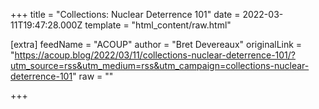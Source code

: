 
+++
title = "Collections: Nuclear Deterrence 101"
date = 2022-03-11T19:47:28.000Z
template = "html_content/raw.html"

[extra]
feedName = "ACOUP"
author = "Bret Devereaux"
originalLink = "https://acoup.blog/2022/03/11/collections-nuclear-deterrence-101/?utm_source=rss&utm_medium=rss&utm_campaign=collections-nuclear-deterrence-101"
raw = ""

+++

